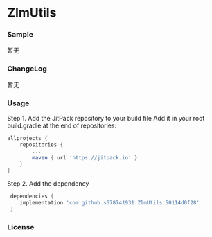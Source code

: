 # ZlmUtils

### Sample

暂无

### ChangeLog

暂无

### Usage

Step 1. Add the JitPack repository to your build file
Add it in your root build.gradle at the end of repositories:

   ```groovy
   allprojects {
       repositories {
           ...
           maven { url 'https://jitpack.io' }
       }
   }
   ```

Step 2. Add the dependency

   ```groovy
	dependencies {
       implementation 'com.github.s578741931:ZlmUtils:50114d0f28'
    }
   ```

### License

